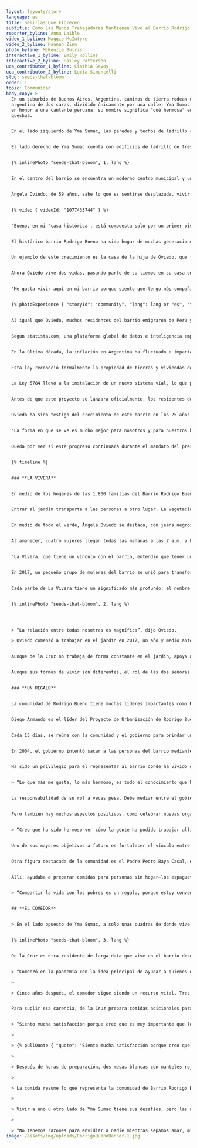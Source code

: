 ```yaml
---
layout: layouts/story
language: es
title: Semillas Que Florecen
subtitle: Cómo Las Manos Trabajadoras Mantienen Vivo al Barrio Rodrigo Bueno
reporter_byline: Anna Laible
video_1_byline: Maggie McIntyre
video_2_byline: Hannah Zinn
photo_byline: McKenzie Bulris
interactive_1_byline: Emily Rollins
interactive_2_byline: Hailey Patterson
uca_contributor_1_byline: Cinthia Savoy
uca_contributor_2_byline: Lucía Simoncelli
slug: seeds-that-bloom
order: 1
topic: Communidad
body_copy: >-
  En un suburbio de Buenos Aires, Argentina, caminos de tierra rodean un barrio
  argentino de dos caras, dividido únicamente por una calle: Yma Sumac. Nombrada
  en honor a una cantante peruana, su nombre significa "qué hermosa" en
  quechua.​


  En el lado izquierdo de Yma Sumac, las paredes y techos de ladrillo rojo y blanco están deteriorados. Algunas familias que viven allí no tienen techo sobre sus cabezas. Su única forma de protección en mal tiempo es una lona negra colgada a siete pies de altura.​


  El lado derecho de Yma Sumac cuenta con edificios de ladrillo de tres pisos recién construidos, con una vivienda en cada nivel y balcones que las acompañan. Las familias suelen tener uno o dos refrigeradores y lavadoras, a diferencia de los del otro lado de la calle, que a menudo lavan su ropa a mano y carecen de electrodomésticos modernos.​


  {% inlinePhoto "seeds-that-bloom", 1, lang %}


  En el centro del barrio se encuentra un moderno centro municipal y un parque limpio donde los niños juegan al fútbol todas las noches. Más allá de las casas, pasando la calle principal, está el paseo: una acera de concreto que da al Río de la Plata y es una representación de Buenos Aires.​


  Ángela Oviedo, de 59 años, sabe lo que es sentirse desplazada, vivir sin un verdadero sentido de hogar. Oviedo emigró de Ancash, Perú, en 1998 y ha vivido en el Barrio Rodrigo Bueno desde 1999. Su familia fue una de las primeras 40 en asentarse en lo que ahora se considera la parte histórica del barrio.​


  {% video { videoId: "1077433744" } %}


  "Bueno, en mi 'casa histórica', está compuesta solo por un primer piso", dijo Oviedo. "Era donde solíamos vivir, solo allí. Solo primer piso".​


  El histórico barrio Rodrigo Bueno ha sido hogar de muchas generaciones como la de Oviedo. Buenos Aires alberga varias "villas miserias", incluida la más grande al norte de la ciudad, la Villa 31. Rodrigo Bueno se llama barrio por su tamaño más pequeño. Aunque la pobreza sigue siendo la norma, con la ayuda de programas sociales financiados por la ciudad y el gobierno federal, las condiciones de vida en muchas villas han mejorado.​


  Un ejemplo de este crecimiento es la casa de la hija de Oviedo, que forma parte del área urbanizada que se ha agregado en los últimos años al barrio. Sin embargo, la vida cambió para Oviedo cuando su hija, Celia, comenzó a luchar contra el alcoholismo. La relación con su hija ha sido difícil en algunos momentos, con la intervención del gobierno en la familia de Oviedo. Para Oviedo, su familia es su prioridad.​


  Ahora Oviedo vive dos vidas, pasando parte de su tiempo en su casa en la zona histórica, pero la mayor parte la pasa en la casa de su hija en la nueva parte del barrio cuando no trabaja como ama de llaves. Viviendo con cuatro de sus nietas y su hijo menor, asumió el rol de figura materna para las niñas.​


  "Me gusta vivir aquí en mi barrio porque siento que tengo más compañía, tener un país, ver a mis compatriotas", dijo. "Ahora aún más, porque mi familia ha crecido, y nada me movería de aquí".​


  {% photoExperience { "storyId": "community", "lang": lang or "es", "title": "La Vida en el Barrio" } %}


  Al igual que Oviedo, muchos residentes del barrio emigraron de Perú y Paraguay. Sin embargo, muchos no comparten su visión positiva de sus pobres circunstancias. Debido a la grave pobreza que enfrentan, los residentes están social y físicamente desconectados de sus barrios adyacentes. Muchas partes del barrio carecen de acceso a servicios urbanos, con altos riesgos de delincuencia y problemas de drogas que resultan en una fuerte presencia policial.​


  Según statista.com, una plataforma global de datos e inteligencia empresarial con sede en Alemania, la inflación saltó del 113,5% al 229,8% entre 2023 y 2024. Argentina actualmente ostenta el título de la tasa de inflación anual más alta del mundo.​


  En la última década, la inflación en Argentina ha fluctuado e impactado el mercado inmobiliario, incluido el Barrio Rodrigo Bueno. En marzo de 2017, se aprobó una ley para mejorar la estructura habitacional de este barrio. La Ley 5784 proporcionó fondos para la "rehabilitación, zonificación e integración social, cultural y urbana del barrio Rodrigo Bueno", según City Fix, una publicación en línea producida por el WRI Ross Center for Sustainable Cities.​


  Esta ley reconoció formalmente la propiedad de tierras y viviendas de los residentes de Rodrigo Bueno. Antes de esta ley, históricamente, los residentes que vivían en áreas de vivienda informal no eran propietarios legales del terreno sobre el que construyeron sus casas, lo que causaba que muchos temieran el desalojo y ser excluidos de los servicios municipales y oportunidades laborales. Como resultado, los residentes debían entrar y salir de sus casas a escondidas, confiando en los vecinos para vigilar sus casas mientras estaban fuera y asegurarse de que nunca quedaran vulnerables.​


  La Ley 5784 llevó a la instalación de un nuevo sistema vial, lo que permitió que los negocios aparecieran en los mapas y otorgó direcciones a los residentes. Ahora, los residentes podían recibir correo y los servicios de emergencia también podían llegar a quienes vivían dentro de Rodrigo Bueno.​


  Antes de que este proyecto se lanzara oficialmente, los residentes debían aprobarlo. El enfoque del proyecto se basaba en los principios de igualdad, integración, justicia espacial y no discriminación. Ahora conocido como el "Proyecto de Reurbanización e Integración Socio-Urbana", prioriza fortalecer la comunidad mientras urbaniza su paisaje.​


  Oviedo ha sido testigo del crecimiento de este barrio en los 25 años que ha vivido allí.​


  "La forma en que se ve es mucho mejor para nosotros y para nuestros hijos, que ahora se sienten más seguros de decir dónde viven", dijo. "Antes era diferente porque eran chocitas (pequeñas chozas construidas con materiales simples como ramas o destinadas a vivienda o refugio) y ni siquiera estábamos en un registro de tierras, así que al dar la dirección nadie la conocía o solo marcaba el lugar de emergencia. Ahora das la dirección y de inmediato el mapa te dirige al barrio. Rodrigo Bueno es más visible y mejor visto \[ahora]".​


  Queda por ver si este progreso continuará durante el mandato del presidente Javier Milei o cómo sus esfuerzos por recortar programas públicos afectarán a personas como Oviedo. Aun así, las mujeres del barrio no están esperando que la ciudad ni el gobierno federal las ayuden a mejorar su situación: están tomando medidas activas para transformar su comunidad ahora.


  {% timeline %}


  ### **LA VIVERA**


  En medio de los hogares de las 1.800 familias del Barrio Rodrigo Bueno hay algo fuera de lo común y sencillamente extraordinario.


  Entrar al jardín transporta a las personas a otro lugar. La vegetación está por todas partes, con docenas de pequeñas macetas en el suelo y sobre las mesas. Los colibríes vuelan por este oasis. Flores nativas argentinas como la flor de terciopelo, el botón azul y las salvias azules también llenan el espacio y le dan un carácter local.


  En medio de todo el verde, Ángela Oviedo se destaca, con jeans negros y una blusa rosa de manga larga. Se recoge su largo cabello negro para que no le moleste mientras trabaja. Su sonrisa ilumina cada rincón por el que pasa.


  Al amanecer, cuatro mujeres llegan todas las mañanas a las 7 a.m. a La Vivera Orgánica, o “El Jardín”, para servir a la comunidad de Rodrigo Bueno.


  “La Vivera, que tiene un vínculo con el barrio, entendió que tener un vivero las ayuda a armar su propia huerta, sus jardines, ya que todo el barrio tiene espacios muy lindos y grandes", dijo Oviedo.


  En 2017, un pequeño grupo de mujeres del barrio se unió para transformar su entorno y recuperar tradiciones. Lideradas por la cofundadora Elizabeth Cuenca, de 52 años, las mujeres iniciaron un jardín comunitario que creció hasta convertirse en un vivero agroecológico, con más de 25 especies de verduras y 50 especies de plantas nativas.


  Cada parte de La Vivera tiene un significado más profundo: el nombre es femenino porque todas las que trabajan allí son mujeres. El vínculo de amistad entre ellas es único.


  {% inlinePhoto "seeds-that-bloom", 2, lang %}




  > “La relación entre todas nosotras es magnífica”, dijo Oviedo.

  > Oviedo comenzó a trabajar en el jardín en 2017, un año y medio antes de la urbanización del barrio. Cuando llegó a Argentina, no sabía plantar en macetas, así que aprendió sola. Ahora es una experta: organiza las plantas en hileras ordenadas de cuatro, lleva la cuenta de cada nueva adición con una lapicera rosa y un pequeño papel.Una de las amigas que trabaja con Oviedo en el jardín siempre le saca una sonrisa cuando la visita: Rosa de la Cruz, una mujer de mediana edad con largo cabello rojo, aros grandes y labial fucsia.


  Aunque de la Cruz no trabaja de forma constante en el jardín, apoya a las mujeres que lo hacen. Su impacto en la comunidad de Rodrigo Bueno es distinto: lidera el equipo de la cocina del Comedor del Centro de Adulto Mayor.


  Aunque sus formas de vivir son diferentes, el rol de las dos señoras es el mismo: ayudar a su comunidad ofreciendo su tiempo y sus talentos.


  ### **UN REGALO**


  La comunidad de Rodrigo Bueno tiene muchas líderes impactantes como Rosa y Ángela, pero también hay otras personas que ayudan de forma significativa.


  Diego Armando es el líder del Proyecto de Urbanización de Rodrigo Bueno. Al igual que Rosa y Ángela, Armando ha vivido en esta comunidad durante 25 años.


  Cada 15 días, se reúne con la comunidad y el gobierno para brindar un espacio donde se puedan expresar preocupaciones y quejas. Pero ese es el presente: a Rodrigo Bueno le llevó tiempo llegar hasta allí.


  En 2004, el gobierno intentó sacar a las personas del barrio mediante sobornos. Diego, junto a otros vecinos, decidió unirse en protesta. Luego de años de idas y vueltas, el gobierno comprendió que necesitaban líderes que representaran al barrio. Armando se convirtió en líder en 2024.


  Ha sido un privilegio para él representar al barrio donde ha vivido gran parte de su vida.


  > “Lo que más me gusta, lo más hermoso, es todo el conocimiento que he adquirido”, dijo. “Me gusta poder ayudar no solo a otros en Rodrigo Bueno, sino también en todo el país.”


  La responsabilidad de su rol a veces pesa. Debe mediar entre el gobierno y los vecinos e intentar complacer a ambas partes, algo que a veces es casi imposible.


  Pero también hay muchos aspectos positivos, como celebrar nuevas organizaciones del barrio. Una de ellas nació de un grupo de mujeres que querían llevar lo “orgánico” al barrio para crear un jardín accesible donde las familias pudieran generar ingresos sin salir de la comunidad. Así nació La Vivera Orgánica.


  > “Creo que ha sido hermoso ver cómo la gente ha podido trabajar allí”, dijo Armando. “Ha sido genial para dar empleo a mujeres, y eso es increíble. Creamos el jardín no solo para la comunidad, sino también para quienes están afuera, para que pudieran venir y conocer a quienes viven en el barrio.”


  Uno de sus mayores objetivos a futuro es fortalecer el vínculo entre quienes viven dentro del barrio y quienes están afuera. Aún queda mucho trabajo por hacer, como instalar un jardín de infantes y un centro para adultos mayores dentro de Rodrigo Bueno.


  Otra figura destacada de la comunidad es el Padre Pedro Baya Casal, ex sacerdote del barrio. Se mudó hace dos meses tras vivir allí cinco años. Antes trabajaba en la iglesia Nuestra Señora de la Esperanza en Puerto Madero, que tenía una capilla conectada en Rodrigo Bueno.


  Allí, ayudaba a preparar comidas para personas sin hogar—los espaguetis con carne y salsa de tomate eran los favoritos—ofreciendo un plato caliente a quienes vivían en condiciones precarias. Incluso en momentos difíciles, la experiencia de servir a los más necesitados dejó una huella que nunca olvidará.


  > “Compartir la vida con los pobres es un regalo, porque estoy convencido de que ellos tienen una confianza en Dios y una alegría de vivir que no se puede comprar,” dijo el Padre Pedro. “No hay cosas materiales que te den esa confianza en la vida y esa alegría.”


  ## **EL COMEDOR**


  > En el lado opuesto de Yma Sumac, a solo unas cuadras de donde vive Ángela Oviedo, hay un hogar lleno de comida y familia. Adentro, una gran cocina donde mujeres cocinan y se preparan para una noche agitada. En el centro, una mujer con delantal color bordó: Rosa de la Cruz.


  {% inlinePhoto "seeds-that-bloom", 3, lang %}


  De la Cruz es otra residente de larga data que vive en el barrio desde 1999 y actualmente reside con sus tres hijas. En 2020, fue la impulsora del Comedor del Centro de Adulto Mayor, una cocina comunitaria creada para ofrecer comidas frescas a personas mayores durante la pandemia del COVID-19.


  > “Comenzó en la pandemia con la idea principal de ayudar a quienes debían quedarse adentro, que eran principalmente los ancianos,” dijo Elena Vera, prima de de la Cruz. “El valor principal del comedor es el amor al prójimo, y eso incluye a todos.”

  >

  > Cinco años después, el comedor sigue siendo un recurso vital. Tres veces por semana, un equipo de seis mujeres liderado por Cruz sirve comida a 80 señores o jubilados del barrio. Muchos de ellos viven aislados y con acceso limitado a alimentos frescos. El gobierno brinda un pequeño presupuesto mensual para alimentos, pero no alcanza para cubrir todo el mes.


  Para suplir esa carencia, de la Cruz prepara comidas adicionales para vender y usa los ingresos para comprar más alimentos. A pesar de los desafíos financieros y las limitaciones gubernamentales, el comedor sigue firme.


  > “Siento mucha satisfacción porque creo que es muy importante que los adultos tengan un plato de comida los fines de semana, porque la mayoría están solos,” dijo de la Cruz.

  >

  > {% pullQuote { "quote": "Siento mucha satisfacción porque creo que es muy importante que los adultos tengan un plato de comida los fines de semana, porque la mayoría están solos.", "attribution": "Rosa de la Cruz" } %}

  >

  > Después de horas de preparación, dos mesas blancas con manteles rojos y blancos se colocan afuera del comedor, con sillas a ambos lados. Una por una, las cocineras rellenan las papas con lechuga, carne, huevo y aceitunas antes de hervirlas para hacer Papa Rellena. Una vez listas, los miembros de la comunidad rezan y comparten la comida. Luego, se sirve té de yerba mate acompañado de galletas magdalenas.

  >

  > La comida resume lo que representa la comunidad de Barrio Rodrigo Bueno: crear una pequeña comunidad dentro del vecindario más grande, apoyándose entre sí mediante iniciativas como La Vivera Orgánica y el Comedor del Centro de Adulto Mayor.

  >

  > Vivir a uno u otro lado de Yma Sumac tiene sus desafíos, pero las amistades forjadas entre las mujeres de ambos lados están hechas para perdurar.

  >

  > “No tenemos razones para envidiar a nadie mientras sepamos amar, mientras queramos respirar este aire puro que, gracias a Dios, recibimos todos los días,” dijo Ángela Oviedo. “Para mí, el vivero es aire puro. Es naturaleza. Tenemos que estar agradecidos por eso todos los días."
image: /assets/img/uploads/RodrigoBuenoBanner-1.jpg
---
```

